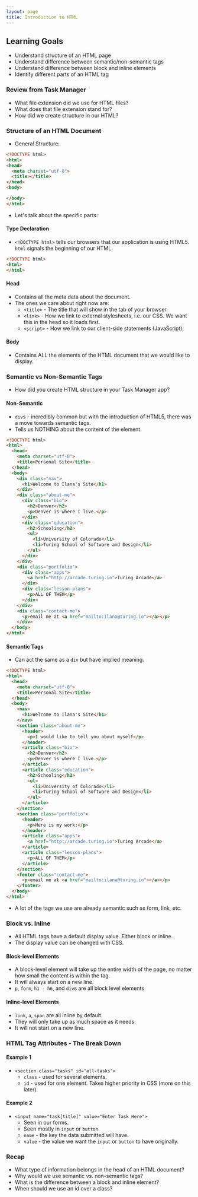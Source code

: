 ```yaml
---
layout: page
title: Introduction to HTML
---
```


## Learning Goals

  - Understand structure of an HTML page
  - Understand difference between semantic/non-semantic tags
  - Understand difference between block and inline elements
  - Identify different parts of an HTML tag

### Review from Task Manager

  - What file extension did we use for HTML files?
  - What does that file extension stand for?
  - How did we create structure in our HTML?

### Structure of an HTML Document

  - General Structure:

  ```html
  <!DOCTYPE html>
  <html>
  <head>
    <meta charset="utf-8">
    <title></title>
  </head>
  <body>

  </body>
  </html>
  ```
  - Let's talk about the specific parts:

#### Type Declaration

  - `<!DOCTYPE html>` tells our browsers that our application is using HTML5. `html` signals the beginning of our HTML.

  ```html
  <!DOCTYPE html>
  <html>
  </html>
  ```

#### Head

  - Contains all the meta data about the document.
  - The ones we care about right now are:
    - `<title>` - The title that will show in the tab of your browser.
    - `<link>` - How we link to external stylesheets, i.e. our CSS. We want this in the head so it loads first.
    - `<script>` - How we link to our client-side statements (JavaScript).

#### Body

  - Contains ALL the elements of the HTML document that we would like to display.

### Semantic vs Non-Semantic Tags

  - How did you create HTML structure in your Task Manager app?

#### Non-Semantic

  - `div`s - incredibly common but with the introduction of HTML5, there was a move towards semantic tags.
  - Tells us NOTHING about the content of the element.  

  ```html
  <!DOCTYPE html>
  <html>
    <head>
      <meta charset="utf-8">
      <title>Personal Site</title>
    </head>
    <body>
      <div class="nav">
        <h1>Welcome to Ilana's Site</h1>
      </div>
      <div class="about-me">
        <div class="bio">
          <h2>Denver</h2>
          <p>Denver is where I live.</p>
        </div>
        <div class="education">
          <h2>Schooling</h2>
          <ul>
            <li>University of Colorado</li>
            <li>Turing School of Software and Design</li>
          </ul>
        </div>
      </div>
      <div class="portfolio">
        <div class="apps">
          <a href="http://arcade.turing.io">Turing Arcade</a>
        </div>
        <div class="lesson-plans">
          <p>ALL OF THEM</p>
        </div>
      </div>
      <div class="contact-me">
        <p>email me at <a href="mailto:ilana@turing.io"></a></p>
      </div>
    </body>
  </html>
  ```

#### Semantic Tags

  - Can act the same as a `div` but have implied meaning.

  ```html
  <!DOCTYPE html>
  <html>
    <head>
      <meta charset="utf-8">
      <title>Personal Site</title>
    </head>
    <body>
      <nav>
        <h1>Welcome to Ilana's Site</h1>
      </nav>
      <section class="about-me">
        <header>
          <p>I would like to tell you about myself</p>
        </header>
        <article class="bio">
          <h2>Denver</h2>
          <p>Denver is where I live.</p>
        </article>
        <article class="education">
          <h2>Schooling</h2>
          <ul>
            <li>University of Colorado</li>
            <li>Turing School of Software and Design</li>
          </ul>
        </article>
      </section>
      <section class="portfolio">
        <header>
          <p>Here is my work:</p>
        </header>
        <article class="apps">
          <a href="http://arcade.turing.io">Turing Arcade</a>
        </article>
        <article class="lesson-plans">
          <p>ALL OF THEM</p>
        </article>
      </section>
      <footer class="contact-me">
        <p>email me at <a href="mailto:ilana@turing.io"></a></p>
      </footer>
    </body>
  </html>
  ```
  - A lot of the tags we use are already semantic such as form, link, etc.

### Block vs. Inline

  - All HTML tags have a default display value. Either block or inline.
  - The display value can be changed with CSS.

#### Block-level Elements

  - A block-level element will take up the entire width of the page, no matter how small the content is within the tag.
  - It will always start on a new line.
  - `p`, `form`, `h1 - h6`, and `div`s are all block level elements

#### Inline-level Elements

  - `link`, `a`, `span` are all inline by default.
  - They will only take up as much space as it needs.
  - It will not start on a new line.

### HTML Tag Attributes - The Break Down

#### Example 1

  - `<section class="tasks" id="all-tasks">`
    - `class` - used for several elements.
    - `id` - used for one element. Takes higher priority in CSS (more on this later).

#### Example 2

  - `<input name="task[title]" value="Enter Task Here">`
    - Seen in our forms.
    - Seen mostly in `input` or `button`.
    - `name` - the key the data submitted will have.
    - `value` - the value we want the `input` or `button` to have originally.

### Recap

  - What type of information belongs in the head of an HTML document?
  - Why would we use semantic vs. non-semantic tags?
  - What is the difference between a block and inline element?
  - When should we use an id over a class?
